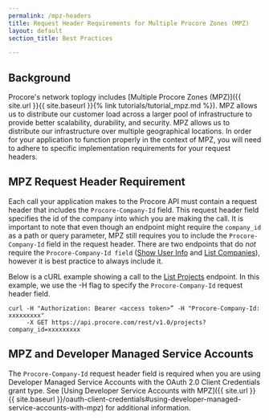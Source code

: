 ```yaml
---
permalink: /mpz-headers
title: Request Header Requirements for Multiple Procore Zones (MPZ)
layout: default
section_title: Best Practices

---
```


## Background ##


Procore's network toplogy includes [Multiple Procore Zones (MPZ)]({{ site.url }}{{ site.baseurl }}{% link tutorials/tutorial_mpz.md %}).
MPZ allows us to distribute our customer load across a larger pool of infrastructure to provide better scalability, durability, and security.
MPZ allows us to distribute our infrastructure over multiple geographical locations.
In order for your application to function properly in the context of MPZ, you will need to adhere to specific implementation requirements for your request headers.

## MPZ Request Header Requirement

Each call your application makes to the Procore API must contain a request header that includes the `Procore-Company-Id` field.
This request header field specifies the id of the company into which you are making the call.
It is important to note that even though an endpoint might require the `company_id` as a path or query parameter, MPZ still requires you to include the `Procore-Company-Id` field in the request header.
There are two endpoints that do _not_ require the `Procore-Company-Id field` ([Show User Info](https://developers.procore.com/reference/rest/v1/me) and [List Companies](https://developers.procore.com/reference/rest/v1/companies)), however it is best practice to always include it.

Below is a cURL example showing a call to the [List Projects](https://developers.procore.com/reference/rest/v1/projects) endpoint.
In this example, we use the -H flag to specify the `Procore-Company-Id` request header field.

```
curl -H "Authorization: Bearer <access token>” -H "Procore-Company-Id: xxxxxxxxx"
     -X GET https://api.procore.com/rest/v1.0/projects?company_id=xxxxxxxxx
```

## MPZ and Developer Managed Service Accounts

The `Procore-Company-Id` request header field is required when you are using Developer Managed Service Accounts with the OAuth 2.0 Client Credentials grant type.
See [Using Developer Service Accounts with MPZ]({{ site.url }}{{ site.baseurl }}/oauth-client-credentials#using-developer-managed-service-accounts-with-mpz) for additional information.
